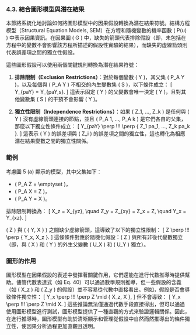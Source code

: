 ### 4.3. 結合圖形模型與潛在結果

本節將系統化地討論如何將圖形模型中的因果假設轉換為潛在結果符號。結構方程模型（Structural Equation Models, SEM）在方程和隨機變數的機率函數 \( P(u) \) 中表示因果資訊。在因果圖 \( G \) 中，缺失的箭頭代表排除假設（即，未包括在方程中的變數不會影響該方程所描述的假設性實驗的結果），而缺失的虛線箭頭則代表誤差項之間的獨立性假設。

這些圖形假設可以使用兩個關鍵規則轉換為潛在結果符號：

1. **排除限制（Exclusion Restrictions）**：對於每個變數 \( Y \)，其父集 \( P_A Y \)，以及每個與 \( P_A Y \) 不相交的內生變數集 \( S \)，以下條件成立：
   \[
   Y_{paY} = Y_{paY,s}.
   \]
   這表示固定 \( Y \) 的父變數會唯一決定 \( Y \)，且對其他變數集 \( S \) 的干預不會影響 \( Y \)。

2. **獨立性限制（Independence Restrictions）**：如果 \( Z_1, ..., Z_k \) 是任何與 \( Y \) 沒有虛線箭頭連接的節點，並且 \( P_A 1, ..., P_A k \) 是它們各自的父集，那麼以下獨立性條件成立：
   \[
   Y_{paY} \perp \!\!\! \perp \{ Z_1 pa_1, ..., Z_k pa_k \}.
   \]
   這表示 \( Y \) 的誤差項與 \( Z_i \) 的誤差項之間的獨立性，這也轉化為相應潛在結果變數之間的獨立性關係。

### 範例

考慮圖 5 (a) 顯示的模型，其中父集如下：
- \( P_A Z = \emptyset \)，
- \( P_A X = Z \)，
- \( P_A Y = X \)。

排除限制轉換為：
\[
X_z = X_{yz}, \quad Z_y = Z_{xy} = Z_x = Z, \quad Y_x = Y_{xz}.
\]

\( Z \) 與 \( \{ Y, X \} \) 之間缺少虛線箭頭，這導致了以下的獨立性限制：
\[
Z \perp \!\!\! \perp \{ Y_x, X_z \}.
\]
這條條件對應於隨機化假設：\( Z \) 與所有非後代變數獨立（即，與 \( X \) 和 \( Y \) 的外生父變數 \( U_X \) 和 \( U_Y \) 獨立）。

### 圖形的作用

圖形模型在因果假設的表述中發揮著關鍵作用，它們還能在進行代數推導時提供幫助。儘管代數表達式（如 Eq. 40）可以通過數學規則推導，但一些假設的含義（如 \( X_z \) 和 \( Z_y \) 的假設）並不容易從代數中直接看出。例如，假設是否會導致條件獨立性：
\[
Y_x \perp \!\!\! \perp Z \mid \{ X_z, X \},
\]
但不會導致：
\[
Y_x \perp \!\!\! \perp Z \mid X.
\]
這些推論無法僅通過代數手段直接得出，但可以通過使用圖形模型進行測試，圖形模型提供了一種直觀的方式來驗證邏輯關係。因此，在進行推導時，圖形模型有助於清晰顯示和管理從假設中自然而然推導出的條件獨立性，使因果分析過程更加直觀且透明。